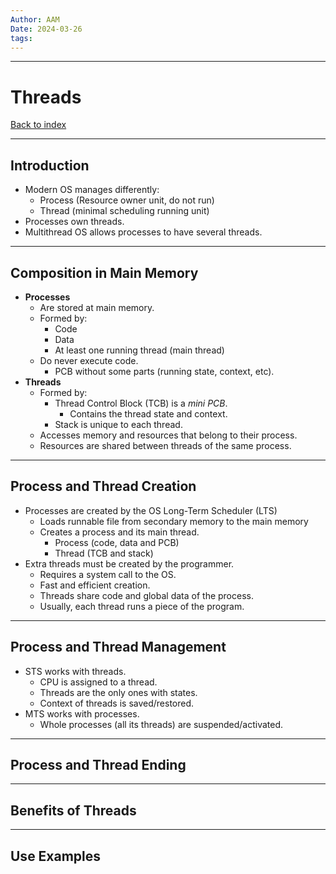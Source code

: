 ```yaml
---
Author: AAM
Date: 2024-03-26
tags:
---
```

---
# Threads

[Back to index](../OS.md)

---

## Introduction

- Modern OS manages differently:
	- Process (Resource owner unit, do not run)
	- Thread (minimal scheduling running unit)
- Processes own threads.
- Multithread OS allows processes to have several threads.

---
## Composition in Main Memory

- **Processes**
	- Are stored at main memory.
	- Formed by:
		- Code
		- Data
		- At least one running thread (main thread)
	- Do never execute code.
		- PCB without some parts (running state, context, etc).
- **Threads**
	- Formed by:
		- Thread Control Block (TCB) is a *mini PCB*. 
			- Contains the thread state and context.
		- Stack is unique to each thread.
	- Accesses memory and resources that belong to their process.
	- Resources are shared between threads of the same process.

---
## Process and Thread Creation

- Processes are created by the OS Long-Term Scheduler (LTS)
	- Loads runnable file from secondary memory to the main memory
	- Creates a process and its main thread.
		- Process (code, data and PCB)
		- Thread (TCB and stack)
- Extra threads must be created by the programmer.
	- Requires a system call to the OS.
	- Fast and efficient creation.
	- Threads share code and global data of the process.
	- Usually, each thread runs a piece of the program.

---
## Process and Thread Management

- STS works with threads.
	- CPU is assigned to a thread.
	- Threads are the only ones with states.
	- Context of threads is saved/restored.
- MTS works with processes.
	- Whole processes (all its threads) are suspended/activated.

---
## Process and Thread Ending



---
## Benefits of Threads



---
## Use Examples